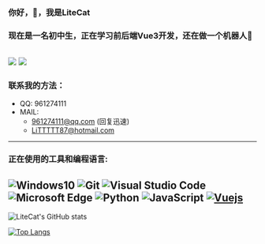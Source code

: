 ### 你好，👋，我是LiteCat
### 现在是一名初中生，正在学习前后端Vue3开发，还在做一个机器人🤔
![](https://raw.githubusercontent.com/LiteCat0905/LiteCat0905/main/event-2.gif)
![](https://raw.githubusercontent.com/LiteCat0905/LiteCat0905/main/profile-snake-contrib/github-contribution-grid-snake.svg)
----
### 联系我的方法：
- QQ: 961274111
- MAIL: 
  - 961274111@qq.com (回复迅速)
  - LiTTTTT87@hotmail.com
----
### 正在使用的工具和编程语言:
![Windows10](https://img.shields.io/badge/Windows-10-2376bc?style=flat-square&logo=windows&logoColor=ffffff)
![Git](https://img.shields.io/badge/Git-F05032?style=flat-square&logo=Git&logoColor=white)
![Visual Studio Code](https://img.shields.io/badge/Visual_Studio_Code-007ACC?style=flat-square&logo=Visual-Studio-Code&logoColor=white)
![Microsoft Edge](https://img.shields.io/badge/Microsoft_Edge-0078D7?style=flat-square&logo=Microsoft-Edge&logoColor=white)
![Python](https://img.shields.io/badge/Python-3776AB?style=flat-square&logo=Python&logoColor=white)
![JavaScript](https://img.shields.io/badge/JavaScript-F7DF1E?style=flat-square&logo=JavaScript&logoColor=white)
[![Vuejs](https://img.shields.io/badge/-Vue.js-4fc08d?style=flat-square&logo=vue.js&logoColor=ffffff)](https://vuejs.org/)
----

![LiteCat's GitHub stats](https://github-readme-stats.vercel.app/api?username=LiteCat0905&show_icons=true&count_private=true&locale=cn)

[![Top Langs](https://github-readme-stats.vercel.app/api/top-langs/?username=LiteCat0905&layout=compact&locale=cn)](https://github.com/anuraghazra/github-readme-stats)
